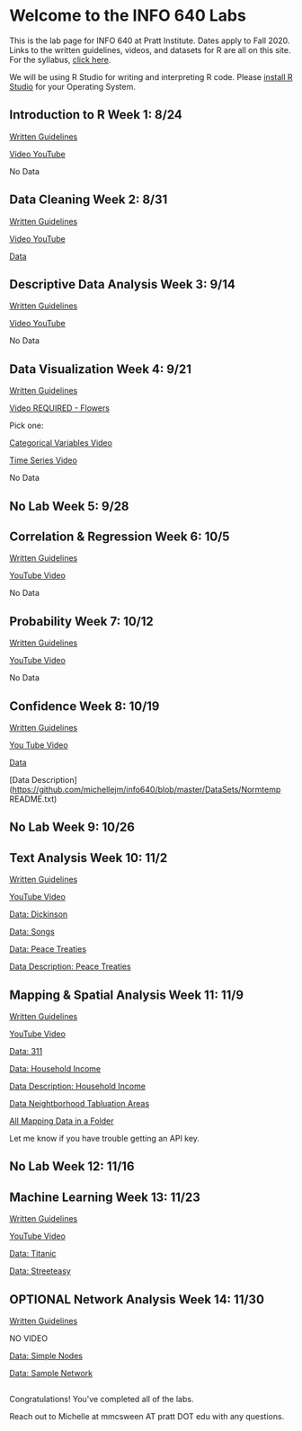 # Welcome to the INFO 640 Labs

This is the lab page for INFO 640 at Pratt Institute. Dates apply to Fall 2020. 
Links to the written guidelines, videos, and datasets for R are all on this site. For the syllabus, [click here](https://github.com/michellejm/info640/blob/master/INFO640_Syllabus_Fall20.pdf). 

We will be using R Studio for writing and interpreting R code. Please [install R Studio](https://github.com/michellejm/info640/blob/master/DownloadR.md) for your Operating System. 


## Introduction to R Week 1: 8/24

[Written Guidelines](https://github.com/michellejm/info640/blob/master/Labs/IntroductionR_INFO640.pdf)


[Video YouTube](https://www.youtube.com/watch?v=qxuElqKiXlE&list=PLbaPbW93g99rMT60_z7vKP_Vs-BnCBJJL&index=3)

No Data

## Data Cleaning Week 2: 8/31

[Written Guidelines](https://github.com/michellejm/info640/blob/master/Labs/DataCleaningR_INFO640.pdf)

[Video YouTube](https://www.youtube.com/watch?v=TGqQZdzz6i8&list=PLbaPbW93g99rMT60_z7vKP_Vs-BnCBJJL&index=8)

[Data](https://github.com/michellejm/info640/blob/master/DataSets/mealplan.csv)

## Descriptive Data Analysis Week 3: 9/14

[Written Guidelines](https://github.com/michellejm/info640/blob/master/Labs/DescriptiveDataAnalysisR_INFO640.pdf)

[Video YouTube](https://www.youtube.com/watch?v=Hu_8R62OlEs&list=PLbaPbW93g99rMT60_z7vKP_Vs-BnCBJJL&index=1)

No Data

## Data Visualization Week 4: 9/21

[Written Guidelines](https://github.com/michellejm/info640/blob/master/Labs/DataVisualizationR_INFO640.pdf)

[Video REQUIRED - Flowers](https://youtu.be/vL8mKs9J1Mc)

Pick one:

[Categorical Variables Video](https://youtu.be/wE3Y_vfIIvU)

[Time Series Video](https://youtu.be/8z0upSZYpZI)

No Data

## No Lab Week 5: 9/28

## Correlation & Regression Week 6: 10/5

[Written Guidelines](https://github.com/michellejm/info640/blob/master/Labs/RegressionR_INFO640.pdf)

[YouTube Video](https://www.youtube.com/watch?v=Bf5RM_CvJic&list=PLbaPbW93g99rMT60_z7vKP_Vs-BnCBJJL&index=5)

No Data

## Probability Week 7: 10/12

[Written Guidelines](https://github.com/michellejm/info640/blob/master/Labs/ProbabilityR_INFO640.pdf)

[YouTube Video](https://www.youtube.com/watch?v=N7rKPQop1aM&list=PLbaPbW93g99rMT60_z7vKP_Vs-BnCBJJL&index=2)

No Data

## Confidence Week 8: 10/19

[Written Guidelines](https://github.com/michellejm/info640/blob/master/Labs/ConfidenceR_INFO640.pdf)

[You Tube Video](https://youtu.be/KPv-_bchy1Y)

[Data](https://github.com/michellejm/info640/blob/master/DataSets/Normtemp.csv)

[Data Description](https://github.com/michellejm/info640/blob/master/DataSets/Normtemp README.txt)


## No Lab Week 9: 10/26

## Text Analysis Week 10: 11/2

[Written Guidelines](https://github.com/michellejm/info640/blob/master/Labs/TextAnalysisR_INFO640.pdf)


[YouTube Video](https://www.youtube.com/watch?v=Dw7i8XTKe0g&list=PLbaPbW93g99rMT60_z7vKP_Vs-BnCBJJL&index=7)

[Data: Dickinson](https://github.com/michellejm/info640/blob/master/DataSets/Because-death_Dickinson.txt)

[Data: Songs](https://github.com/michellejm/info640/blob/master/DataSets/songdata.csv)

[Data: Peace Treaties](https://github.com/michellejm/info640/blob/master/DataSets/pax_20_02_2018_1_CSV.csv)

[Data Description: Peace Treaties](https://github.com/michellejm/info640/blob/master/DataSets/PA_X_codebook_Version1_Feb_20_20.pdf)


## Mapping & Spatial Analysis Week 11: 11/9

[Written Guidelines](https://github.com/michellejm/info640/blob/master/Labs/MappingR_INFO640.pdf)

[YouTube Video](https://www.youtube.com/watch?v=QRVvb4fWnRg&list=PLbaPbW93g99rMT60_z7vKP_Vs-BnCBJJL&index=6)

[Data: 311](https://github.com/michellejm/info640/blob/master/DataSets/311_Service_Requests_from_2010_to_present.csv)

[Data: Household Income](https://github.com/michellejm/info640/blob/master/DataSets/medianhouseholdincomecensustract.csv)

[Data Description: Household Income](https://github.com/michellejm/info640/blob/master/DataSets/metadatamedianhouseholdincomecensustract.txt)

[Data Neightborhood Tabluation Areas](https://github.com/michellejm/info640/tree/master/DataSets/Neighborhood%20Tabulation%20Areas-20191108)

[All Mapping Data in a Folder](https://github.com/michellejm/info640/tree/master/DataSets/MappingData)

Let me know if you have trouble getting an API key.

## No Lab Week 12: 11/16

## Machine Learning Week 13: 11/23

[Written Guidelines](https://github.com/michellejm/info640/blob/master/Labs/MachineLearningR_INFO640.pdf)


[YouTube Video](https://www.youtube.com/watch?v=mpykKFdLnMU&list=PLbaPbW93g99rMT60_z7vKP_Vs-BnCBJJL&index=4)

[Data: Titanic](https://github.com/michellejm/info640/blob/master/DataSets/titanic/)

[Data: Streeteasy](https://github.com/michellejm/info640/blob/master/DataSets/streeteasy.csv)


## OPTIONAL Network Analysis Week 14: 11/30

[Written Guidelines](https://github.com/michellejm/info640/blob/master/Labs/NetworkAnalysisR_INFO640.pdf)

NO VIDEO

[Data: Simple Nodes](https://github.com/michellejm/info640/blob/master/DataSets/nodes.csv)


[Data: Sample Network](https://github.com/michellejm/info640/blob/master/DataSets/Sample_network.csv)



## 
Congratulations! You've completed all of the labs. 

Reach out to Michelle at mmcsween AT pratt DOT edu with any questions. 

